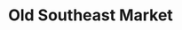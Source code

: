 ---
title: "Old Southeast Market"
url: /saint-petersburg/old-southeast-market/
shop: Lebensmittel
---